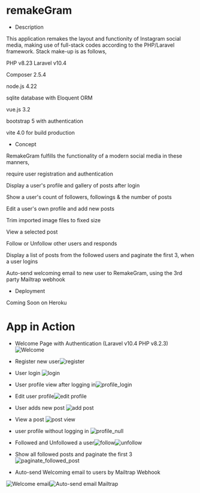 # remakeGram
- Description

This application remakes the layout and functionity of Instagram social media, making use of full-stack codes according to the PHP/Laravel framework. Stack make-up is as follows,

  PHP v8.23  Laravel v10.4
  
  Composer 2.5.4
  
  node.js 4.22
  
  sqlite database with Eloquent ORM
  
  vue.js 3.2 
  
  bootstrap 5 with authentication
  
  vite 4.0 for build production
  
  
- Concept

RemakeGram fulfills the functionality of a modern social media in these manners,

  require user registration and authentication
  
  Display a user's profile and gallery of posts after login
  
  Show a user's count of followers, followings & the number of posts
  
  Edit a user's own profile and add new posts
  
  Trim imported image files to fixed size
  
  View a selected post
  
  Follow or Unfollow other users and responds
  
  Display a list of posts from the followed users and paginate the first 3, when a user logins 
  
  Auto-send welcoming email to new user to RemakeGram, using the 3rd party Mailtrap webhook
  
  
- Deployment
 
 Coming Soon on Heroku


# App in Action

 - Welcome Page with Authentication (Laravel v10.4  PHP v8.2.3)![Welcome](https://user-images.githubusercontent.com/105307687/227789451-056a02ed-c71f-4af5-82b5-cd16306f6b0b.JPG)


- Register new user![register](https://user-images.githubusercontent.com/105307687/227789499-1387fbfa-7e4b-435e-89f9-e9eb7f23499e.JPG)


- User login
![login](https://user-images.githubusercontent.com/105307687/227789529-6315edc1-8091-4a94-bac3-3520410ae3e7.JPG)


- User profile view after logging in![profile_login](https://user-images.githubusercontent.com/105307687/227789604-bea2d1a2-5607-4e8f-9aab-aff2569cdf46.JPG)


- Edit user profile![edit profile](https://user-images.githubusercontent.com/105307687/227789629-3454a814-10aa-4f84-a6be-9eff91ec705e.JPG)


- User adds new post
![add post](https://user-images.githubusercontent.com/105307687/227789657-c7912101-81d9-46aa-ab16-6e0a842508ec.JPG)


- View a post
![post view](https://user-images.githubusercontent.com/105307687/227789693-142dec6c-ece7-4b01-b48f-a8eb3aca3037.JPG)


- user profile without logging in
![profile_null](https://user-images.githubusercontent.com/105307687/227789758-fbe6ecde-6f31-412a-8ebe-36296a369a38.JPG)


- Followed and Unfollowed a user![follow](https://user-images.githubusercontent.com/105307687/227789843-36fc9c47-14d3-4283-988e-00113feaaace.JPG)![unfollow](https://user-images.githubusercontent.com/105307687/227789894-7283c14c-63e6-4340-835a-562f7f3f6966.JPG)


- Show all followed posts and paginate the first 3
![paginate_followed_post](https://user-images.githubusercontent.com/105307687/227789954-17bf2a09-3764-40ae-92b0-f685b5d66142.JPG)


- Auto-send Welcoming email to users by Mailtrap Webhook


![Welcome email](https://user-images.githubusercontent.com/105307687/227790562-163a33f9-ad03-44d2-8947-4755d682a774.JPG)![Auto-send email Mailtrap](https://user-images.githubusercontent.com/105307687/227790568-2d098620-1e16-4bc8-94ac-0a53f6809829.JPG)




